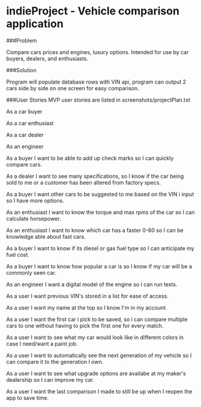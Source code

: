 # indieProject - Vehicle comparison application

###Problem

Compare cars prices and engines, luxury options. Intended for use by car buyers, dealers, and enthusiasts.

###Solution

Program will populate database rows with VIN api, program can output 2 cars side by side on one screen for easy comparison.

###User Stories
MVP user stories are listed in screenshots/projectPlan.txt

As a car buyer

As a car enthusiast

As a car dealer

As an engineer


As a buyer I want to be able to add up check marks so I can quickly compare cars.

As a dealer I want to see many specifications, so I know if the car being sold to me or a customer has been altered from factory specs.

As a buyer I want other cars to be suggested to me based on the VIN i input so I have more options.

As an enthusiast I want to know the torque and max rpms of the car so I can calculate horsepower.

As an enthusiast I want to know which car has a faster 0-60 so I can be knowledge able about fast cars.

As a buyer I want to know if its diesel or gas fuel type so I can anticipate my fuel cost.

As a buyer I want to know how popular a car is so I know if my car will be a commonly seen car.

As an engineer I want a digital model of the engine so I can run tests.

As a user I want previous VIN's stored in a list for ease of access.

As a user I want my name at the top so I know I'm in my account.


As a user I want the first car i pick to be saved, so i can compare multiple cars to one without having to pick the first one for every match.

As a user I want to see what my car would look like in different colors in case I need/want a paint job.

As a user I want to automatically see the next generation of my vehicle so I can compare it to the generation I own.

As a user I want to see what upgrade options are availabe at my maker's dealership so I can improve my car.

As a user I want the last comparison I made to still be up when I reopen the app to save time.



